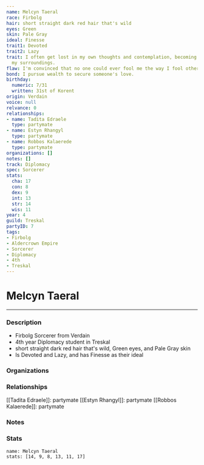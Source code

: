 ```yaml
---
name: Melcyn Taeral
race: Firbolg
hair: short straight dark red hair that's wild
eyes: Green
skin: Pale Gray
ideal: Finesse
trait1: Devoted
trait2: Lazy
trait: I often get lost in my own thoughts and contemplation, becoming oblivious to
  my surroundings.
flaw: I'm convinced that no one could ever fool me the way I fool others.
bond: I pursue wealth to secure someone's love.
birthday:
  numeric: 7/31
  written: 31st of Korent
origin: Verdain
voice: null
relvance: 0
relationships:
- name: Tadita Edraele
  type: partymate
- name: Estyn Rhangyl
  type: partymate
- name: Robbos Kalaerede
  type: partymate
organizations: []
notes: []
track: Diplomacy
spec: Sorcerer
stats:
  cha: 17
  con: 8
  dex: 9
  int: 13
  str: 14
  wis: 11
year: 4
guild: Treskal
partyID: 7
tags:
- Firbolg
- Aldercrown Empire
- Sorcerer
- Diplomacy
- 4th
- Treskal
---
```

# Melcyn Taeral
---
### Description
- Firbolg Sorcerer from Verdain
- 4th year Diplomacy student in Treskal
- short straight dark red hair that's wild, Green eyes, and Pale Gray skin
- Is Devoted and Lazy, and has Finesse as their ideal

### Organizations

### Relationships
[[Tadita Edraele]]: partymate
[[Estyn Rhangyl]]: partymate
[[Robbos Kalaerede]]: partymate

### Notes

### Stats
```statblock
name: Melcyn Taeral
stats: [14, 9, 8, 13, 11, 17]
```